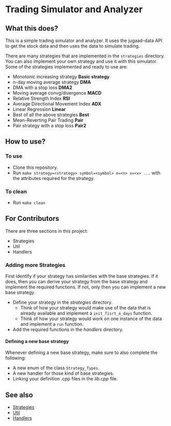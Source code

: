 # Trading Simulator and Analyzer

## What this does?
This is a simple trading simulator and analyzer. It uses the jugaad-data API to get the stock data and then uses the data to simulate trading. 

There are many strategies that are implemented in the `strategies` directory. You can also implement your own strategy and use it with this simulator.
Some of the strategies implemented and ready to use are:
* Monotonic increasing strategy **Basic strategy**
* n-day moving average strategy **DMA**
* DMA with a stop loss **DMA2**
* Moving average convg/divergence **MACD**
* Relative Strength Index **RSI**
* Average Directional Movement Index **ADX**
* Linear Regression **Linear**
* Best of all the above strategies **Best**
* Mean-Reverting Pair Trading **Pair**
* Pair strategy with a stop loss **Pair2**

## How to use?
### To use
* Clone this repository.
* Run `make strategy=<strategy> symbol=<symbol> n=<n> x=<x> ...` with the attributes required for the strategy.

### To clean
* Run `make clean`

## For Contributors
There are three sections in this project:
* Strategies
* Util
* Handlers

### Adding more Strategies
First identify if your strategy has similarities with the base strategies. If it does, then you can derive your strategy from the base strategy and implement the required functions. If not, only then you can implement a new base strategy.
* Define your strategy in the *strategies* directory.
    - Think of how your strategy would make use of the data that is already available and implement a `init_fisrt_n_days` function.
    - Think of how your strategy would work on one instance of the data and implement a `run` function.
* Add the required functions in the *handlers* directory.

#### Defining a new base strategy
Whenever defining a new base strategy, make sure to also complete the following:
* A new enum of the class `Strategy_Types`.
* A new handler for those kind of base strategies.
* Linking your definition .cpp files in the *lib.cpp* file.


## See also
* [Strategies](/src/strategies/README.md)
* [Util](/src/util/README.md)
* [Handlers](/src/handlers/README.md)
